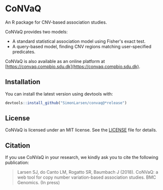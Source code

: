 CoNVaQ
=======

An R package for CNV-based association studies.

CoNVaQ provides two models:

* A standard statistical association model using Fisher's exact test.
* A query-based model, finding CNV regions matching user-specified predicates.

CoNVaQ is also available as an online platform at [https://convaq.compbio.sdu.dk](https://convaq.compbio.sdu.dk).

## Installation

You can install the latest version using devtools with:

```R
devtools::install_github("SimonLarsen/convaq@*release")
```

## License

CoNVaQ is licensed under an MIT license. See the [LICENSE](LICENSE) file for details.

## Citation

If you use CoNVaQ in your research, we kindly ask you to cite the following publication:

> Larsen SJ, do Canto LM, Rogatto SR, Baumbach J (2018). CoNVaQ: a web tool for copy number variation-based association studies. BMC Genomics. (In press)
